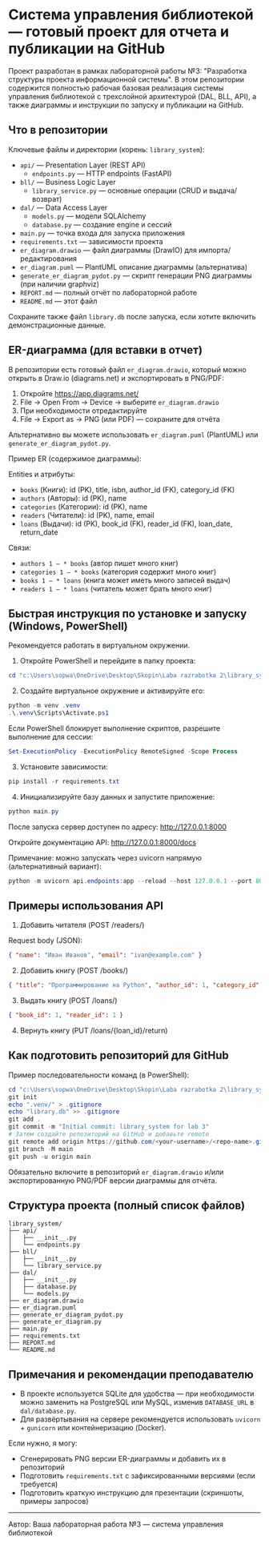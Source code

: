 # Система управления библиотекой — готовый проект для отчета и публикации на GitHub

Проект разработан в рамках лабораторной работы №3: "Разработка структуры проекта информационной системы".
В этом репозитории содержится полностью рабочая базовая реализация системы управления библиотекой
с трехслойной архитектурой (DAL, BLL, API), а также диаграммы и инструкции по запуску и публикации на GitHub.

## Что в репозитории

Ключевые файлы и директории (корень: `library_system`):

- `api/` — Presentation Layer (REST API)
    - `endpoints.py` — HTTP endpoints (FastAPI)
- `bll/` — Business Logic Layer
    - `library_service.py` — основные операции (CRUD и выдача/возврат)
- `dal/` — Data Access Layer
    - `models.py` — модели SQLAlchemy
    - `database.py` — создание engine и сессий
- `main.py` — точка входа для запуска приложения
- `requirements.txt` — зависимости проекта
- `er_diagram.drawio` — файл диаграммы (DrawIO) для импорта/редактирования
- `er_diagram.puml` — PlantUML описание диаграммы (альтернатива)
- `generate_er_diagram_pydot.py` — скрипт генерации PNG диаграммы (при наличии graphviz)
- `REPORT.md` — полный отчёт по лабораторной работе
- `README.md` — этот файл

Сохраните также файл `library.db` после запуска, если хотите включить демонстрационные данные.

## ER-диаграмма (для вставки в отчет)

В репозитории есть готовый файл `er_diagram.drawio`, который можно открыть в Draw.io (diagrams.net) и экспортировать в PNG/PDF:

1. Откройте https://app.diagrams.net/
2. File -> Open From -> Device -> выберите `er_diagram.drawio`
3. При необходимости отредактируйте
4. File -> Export as -> PNG (или PDF) — сохраните для отчёта

Альтернативно вы можете использовать `er_diagram.puml` (PlantUML) или `generate_er_diagram_pydot.py`.

Пример ER (содержимое диаграммы):

Entities и атрибуты:

- `books` (Книги): id (PK), title, isbn, author_id (FK), category_id (FK)
- `authors` (Авторы): id (PK), name
- `categories` (Категории): id (PK), name
- `readers` (Читатели): id (PK), name, email
- `loans` (Выдачи): id (PK), book_id (FK), reader_id (FK), loan_date, return_date

Связи:

- `authors 1 — * books` (автор пишет много книг)
- `categories 1 — * books` (категория содержит много книг)
- `books 1 — * loans` (книга может иметь много записей выдач)
- `readers 1 — * loans` (читатель может брать много книг)

## Быстрая инструкция по установке и запуску (Windows, PowerShell)

Рекомендуется работать в виртуальном окружении.

1) Откройте PowerShell и перейдите в папку проекта:

```powershell
cd "c:\Users\sopwa\OneDrive\Desktop\Skopin\Laba razrabotka 2\library_system"
```

2) Создайте виртуальное окружение и активируйте его:

```powershell
python -m venv .venv
.\.venv\Scripts\Activate.ps1
```

Если PowerShell блокирует выполнение скриптов, разрешите выполнение для сессии:

```powershell
Set-ExecutionPolicy -ExecutionPolicy RemoteSigned -Scope Process
```

3) Установите зависимости:

```powershell
pip install -r requirements.txt
```

4) Инициализируйте базу данных и запустите приложение:

```powershell
python main.py
```

После запуска сервер доступен по адресу: http://127.0.0.1:8000

Откройте документацию API: http://127.0.0.1:8000/docs

Примечание: можно запускать через uvicorn напрямую (альтернативный вариант):

```powershell
python -m uvicorn api.endpoints:app --reload --host 127.0.0.1 --port 8000
```

## Примеры использования API

1) Добавить читателя (POST /readers/)

Request body (JSON):

```json
{ "name": "Иван Иванов", "email": "ivan@example.com" }
```

2) Добавить книгу (POST /books/)

```json
{ "title": "Программирование на Python", "author_id": 1, "category_id": 1, "isbn": "978-1-23456-789-7" }
```

3) Выдать книгу (POST /loans/)

```json
{ "book_id": 1, "reader_id": 1 }
```

4) Вернуть книгу (PUT /loans/{loan_id}/return)

## Как подготовить репозиторий для GitHub

Пример последовательности команд (в PowerShell):

```powershell
cd "c:\Users\sopwa\OneDrive\Desktop\Skopin\Laba razrabotka 2\library_system"
git init
echo ".venv/" > .gitignore
echo "library.db" >> .gitignore
git add .
git commit -m "Initial commit: library_system for lab 3"
# Затем создайте репозиторий на GitHub и добавьте remote
git remote add origin https://github.com/<your-username>/<repo-name>.git
git branch -M main
git push -u origin main
```

Обязательно включите в репозиторий `er_diagram.drawio` и/или экспортированную PNG/PDF версии диаграммы для отчёта.

## Структура проекта (полный список файлов)

```
library_system/
├── api/
│   ├── __init__.py
│   └── endpoints.py
├── bll/
│   ├── __init__.py
│   └── library_service.py
├── dal/
│   ├── __init__.py
│   ├── database.py
│   └── models.py
├── er_diagram.drawio
├── er_diagram.puml
├── generate_er_diagram_pydot.py
├── generate_er_diagram.py
├── main.py
├── requirements.txt
├── REPORT.md
└── README.md
```

## Примечания и рекомендации преподавателю

- В проекте используется SQLite для удобства — при необходимости можно заменить на PostgreSQL или MySQL, изменив `DATABASE_URL` в `dal/database.py`.
- Для развёртывания на сервере рекомендуется использовать `uvicorn` + `gunicorn` или контейнеризацию (Docker).

Если нужно, я могу:

- Сгенерировать PNG версии ER-диаграммы и добавить их в репозиторий
- Подготовить `requirements.txt` с зафиксированными версиями (если требуется)
- Подготовить краткую инструкцию для презентации (скриншоты, примеры запросов)

---

Автор: Ваша лабораторная работа №3 — система управления библиотекой
